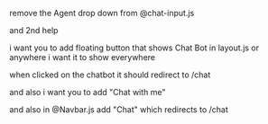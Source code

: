remove the Agent drop down from @chat-input.js  

and 2nd help

i want you to add floating button that shows Chat Bot in layout.js or anywhere i want it to show everywhere

when clicked on the chatbot it should redirect to /chat

and also i want you to add "Chat with me"


and also in @Navbar.js add "Chat" which redirects to /chat